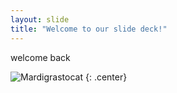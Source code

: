 ```yaml
---
layout: slide
title: "Welcome to our slide deck!"
---
```


welcome back

![Mardigrastocat](https://octodex.github.com/images/Mardigrastocat.png)
{: .center}
